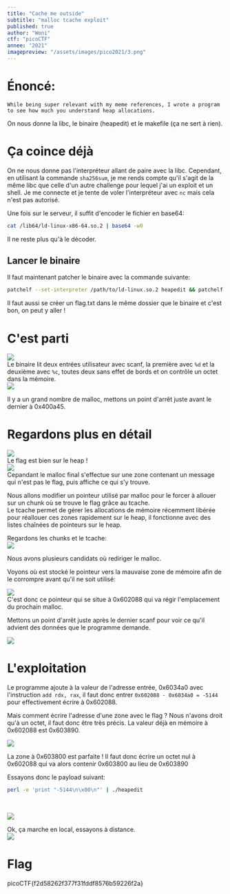 ```yaml
---
title: "Cache me outside"
subtitle: "malloc tcache exploit"
published: true
author: "Woni"
ctf: "picoCTF"
annee: "2021"
imagepreview: "/assets/images/pico2021/3.png"
---
```


# Énoncé:
```
While being super relevant with my meme references, I wrote a program to see how much you understand heap allocations.
```
On nous donne la libc, le binaire (heapedit) et le makefile (ça ne sert à rien).

# Ça coince déjà
On ne nous donne pas l'interpréteur allant de paire avec la libc. Cependant, en utilisant la commande `sha256sum`, je me rends compte qu'il s'agit de la même libc que celle d'un autre challenge pour lequel j'ai un exploit et un shell. Je me connecte et je tente de voler l'interpréteur avec `nc` mais cela n'est pas autorisé.

Une fois sur le serveur, il suffit d'encoder le fichier en base64:
```sh
cat /lib64/ld-linux-x86-64.so.2 | base64 -w0
```
Il ne reste plus qu'à le décoder.

## Lancer le binaire

Il faut maintenant patcher le binaire avec la commande suivante:<br>
```sh
patchelf --set-interpreter /path/to/ld-linux.so.2 heapedit && patchelf --set-rpath /path/to/folder/with/libc.so.6/ heapedit
```

Il faut aussi se créer un flag.txt dans le même dossier que le binaire et c'est bon, on peut y aller !

# C'est parti

![](/assets/images/pico2021/1.png)<br>
Le binaire lit deux entrées utilisateur avec scanf, la première avec `%d` et la deuxième avec `%c`, toutes deux sans effet de bords et on contrôle un octet dans la mémoire. <br>
![](/assets/images/pico2021/2.png) <br>

Il y a un grand nombre de malloc, mettons un point d'arrêt juste avant le dernier à 0x400a45.

# Regardons plus en détail
![](/assets/images/pico2021/3.png)<br>
Le flag est bien sur le heap !<br>
![](/assets/images/pico2021/4.png) <br>
Cepandant le malloc final s'effectue sur une zone contenant un message qui n'est pas le flag, puis affiche ce qui s'y trouve.

Nous allons modifier un pointeur utilisé par malloc pour le forcer à allouer sur un chunk où se trouve le flag grâce au tcache.
<br>
Le tcache permet de gérer les allocations de mémoire récemment libérée pour réallouer ces zones rapidement sur le heap, il fonctionne avec des listes chaînées de pointeurs sur le heap.

Regardons les chunks et le tcache:<br>
![](/assets/images/pico2021/5.png) <br>

Nous avons plusieurs candidats où rediriger le malloc.

Voyons où est stocké le pointeur vers la mauvaise zone de mémoire afin de le corrompre avant qu'il ne soit utilisé: <br>

![](/assets/images/pico2021/6.png) <br>
C'est donc ce pointeur qui se situe à 0x602088 qui va régir l'emplacement du prochain malloc.

Mettons un point d'arrêt juste après le dernier scanf pour voir ce qu'il advient des données que le programme demande.
<br>

![](/assets/images/pico2021/7.png) <br>

# L'exploitation

Le programme ajoute à la valeur de l'adresse entrée, 0x6034a0 avec l'instruction `add rdx, rax`, il faut donc entrer `0x602088 - 0x6034a0 = -5144` pour effectivement écrire à 0x602088.

Mais comment écrire l'adresse d'une zone avec le flag ? Nous n'avons droit qu'à un octet, il faut donc être très précis.
La valeur déjà en mémoire à 0x602088 est 0x603890.
<br>

![](/assets/images/pico2021/5.png)

La zone à 0x603800 est parfaite !
Il faut donc écrire un octet nul à 0x602088 qui va alors contenir 0x603800 au lieu de 0x603890

Essayons donc le payload suivant:
```sh
perl -e 'print "-5144\n\x00\n"' | ./heapedit
```
<br>

![](/assets/images/pico2021/8.png) <br>

Ok, ça marche en local, essayons à distance. <br>
![](/assets/images/pico2021/9.png)

# Flag
picoCTF{f2d58262f377f31fddf8576b59226f2a}
